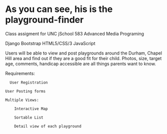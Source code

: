
As you can see, his is the playground-finder
=================
Class assigment for UNC jSchool 583 Advanced Media Programing

Django Bootstrap HTML5/CSS/3 JavaScript

Users will be able to view and post playgrounds around the Durham, Chapel Hill area and find out if they are a good fit for their child. Photos, size, target age, comments, handicap accessible are all things parents want to know. 

Requirements:

	  User Registration 
	  
    User Posting forms	
    
    Multiple Views:
    
        Interactive Map 
        
        Sortable List
        
        Detail view of each playground
        

